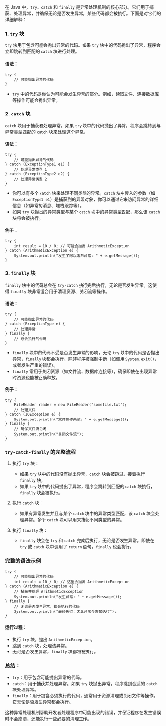 在 Java 中，`try`、`catch` 和 `finally` 是异常处理机制的核心部分。它们用于捕获、处理异常，并确保无论是否发生异常，某些代码都会被执行。下面是对它们的详细解释：

### 1. **`try` 块**

`try` 块用于包含可能会抛出异常的代码。如果 `try` 块中的代码抛出了异常，程序会立即跳转到匹配的 `catch` 块进行处理。

#### 语法：

```
try {
    // 可能抛出异常的代码
}
```

- `try` 中的代码是你认为可能会发生异常的部分。例如，读取文件、连接数据库等操作可能会抛出异常。

### 2. **`catch` 块**

`catch` 块用于捕获和处理异常。如果 `try` 块中的代码抛出了异常，程序会跳转到与异常类型匹配的 `catch` 块来处理这个异常。

#### 语法：

```
try {
    // 可能抛出异常的代码
} catch (ExceptionType1 e1) {
    // 处理异常类型 1
} catch (ExceptionType2 e2) {
    // 处理异常类型 2
}
```

- 你可以有多个 `catch` 块来处理不同类型的异常。`catch` 块中传入的参数（如 `ExceptionType1 e1`）是捕获到的异常对象，你可以通过它来访问异常的详细信息（如异常的消息、堆栈跟踪等）。
- 如果 `try` 块抛出的异常类型与某个 `catch` 块中的异常类型匹配，那么该 `catch` 块将会被执行。

#### 例子：

```
try {
    int result = 10 / 0; // 可能会抛出 ArithmeticException
} catch (ArithmeticException e) {
    System.out.println("发生了除以零的异常: " + e.getMessage());
}
```

### 3. **`finally` 块**

`finally` 块中的代码总会在 `try-catch` 执行完后执行，无论是否发生异常。这使得 `finally` 块非常适合用于清理资源、关闭流等操作。

#### 语法：

```
try {
    // 可能抛出异常的代码
} catch (ExceptionType e) {
    // 处理异常
} finally {
    // 总会执行的代码
}
```

- `finally` 块中的代码不受是否发生异常的影响，无论 `try` 块中的代码是否抛出异常，`finally` 块都会执行，除非程序被强制中断（如调用 `System.exit()`，或者发生严重的错误）。
- `finally` 常用于关闭资源（如文件流、数据库连接等），确保即使在出现异常时资源也能被正确释放。

#### 例子：

```
try {
    FileReader reader = new FileReader("somefile.txt");
    // 处理文件
} catch (IOException e) {
    System.out.println("文件操作失败: " + e.getMessage());
} finally {
    // 确保文件流关闭
    System.out.println("关闭文件流");
}
```

### **`try-catch-finally` 的完整流程**

1. 执行 `try` 块：

   - 如果 `try` 块中的代码没有抛出异常，`catch` 块会被跳过，接着执行 `finally` 块。
   - 如果 `try` 块中的代码抛出了异常，程序会跳转到匹配的 `catch` 块执行，`finally` 块会被执行。
   
2. 执行 `catch` 块：

   - 如果有异常发生并且与某个 `catch` 块中的异常类型匹配，该 `catch` 块会处理异常。多个 `catch` 块可以用来捕获不同类型的异常。

3. 执行 `finally` 块：

   - `finally` 块会在 `try` 和 `catch` 完成后执行，无论是否发生异常。即使在 `try` 或 `catch` 块中调用了 `return` 语句，`finally` 也会执行。

### **完整的语法示例**

```
try {
    // 可能抛出异常的代码
    int result = 10 / 0; // 这里会抛出 ArithmeticException
} catch (ArithmeticException e) {
    // 捕获并处理 ArithmeticException
    System.out.println("发生异常: " + e.getMessage());
} finally {
    // 无论是否发生异常，都会执行的代码
    System.out.println("最终执行：无论异常与否都执行");
}
```

#### 运行过程：

- 执行 `try` 块，抛出 `ArithmeticException`。
- 跳到 `catch` 块，处理该异常。
- 无论是否发生异常，`finally` 块都将被执行。

### **总结：**

- `try`：用于包含可能抛出异常的代码。
- `catch`：用于捕获并处理异常。如果 `try` 块抛出异常，程序跳到合适的 `catch` 块处理异常。
- `finally`：用于包含必须执行的代码，通常用于资源清理或关闭文件等操作。它无论是否发生异常都会执行。

这种异常处理机制帮助开发者处理程序中可能出现的错误，并保证程序在发生错误时不会崩溃，还能执行一些必要的清理工作。





